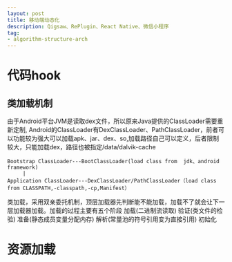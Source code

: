 ```yaml
---
layout: post
title: 移动端动态化
description: Qigsaw、RePlugin、React Native、微信小程序
tag: 
- algorithm-structure-arch
---
```


# 代码hook

## 类加载机制
由于Android平台JVM是读取dex文件，所以原来Java提供的ClassLoader需要重新定制, Android的ClassLoader有DexClassLoader、PathClassLoader，前者可以功能较为强大可以加载apk、jar、dex、so,加载路径自己可以定义，后者限制较大，只能加载dex，路径也被指定/data/dalvik-cache

```
Bootstrap ClassLoader---BootClassLoader(load class from  jdk、android framework)
     |
Application ClassLoader---DexClassLoader/PathClassLoader（load class from CLASSPATH,-classpath,-cp,Manifest）
```

类加载，采用双亲委托机制，顶层加载器先判断能不能加载，加载不了就会让下一层加载器加载。加载的过程主要有五个阶段 加载(二进制流读取) 验证(类文件的检验) 准备(静态成员变量分配内存) 解析(常量池的符号引用变为直接引用) 初始化

# 资源加载
<!-- # 兼容性 -->

